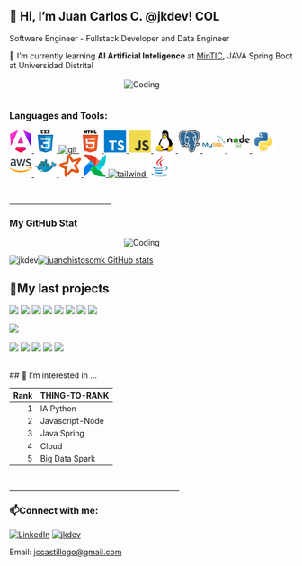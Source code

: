 
## 👋 Hi, I’m Juan Carlos C. @jkdev! COL<br>
Software Engineer - Fullstack Developer and Data Engineer<br>

🌱 I’m currently learning **AI Artificial Inteligence** at <a href="https://campus.talentotechbogota.co/auth/login" target="_blank">MinTIC</a>, JAVA Spring Boot at Universidad Distrital
<br><br>
<img align="right" alt="Coding" width="300" src="https://i.pinimg.com/originals/81/17/8b/81178b47a8598f0c81c4799f2cdd4057.gif">

<br>
<h3 align="left">Languages and Tools:</h3>
<p align="left">
  <a href="https://angular.io/" target="_blank" rel="noreferrer"> <img src="https://raw.githubusercontent.com/devicons/devicon/master/icons/angular/angular-original.svg" alt="angular" width="40" height="40"/> </a>
 <a href="https://www.w3schools.com/css/" target="_blank" rel="noreferrer"> <img src="https://raw.githubusercontent.com/devicons/devicon/master/icons/css3/css3-original-wordmark.svg" alt="css3" width="40" height="40"/> </a> <a href="https://git-scm.com/" target="_blank" rel="noreferrer"> <img src="https://www.vectorlogo.zone/logos/git-scm/git-scm-icon.svg" alt="git" width="40" height="40"/> </a> <a href="https://www.w3.org/html/" target="_blank" rel="noreferrer"> <img src="https://raw.githubusercontent.com/devicons/devicon/master/icons/html5/html5-original-wordmark.svg" alt="html5" width="40" height="40"/> </a>
<a href="" target="_blank" rel="noreferrer"> <img src="https://raw.githubusercontent.com/devicons/devicon/master/icons/typescript/typescript-original.svg" alt="typescript" width="40" height="40"/> </a> 
<a href="https://developer.mozilla.org/en-US/docs/Web/JavaScript" target="_blank" rel="noreferrer"> <img src="https://raw.githubusercontent.com/devicons/devicon/master/icons/javascript/javascript-original.svg" alt="javascript" width="40" height="40"/> </a>  
  <a href="https://www.linux.org/" target="_blank" rel="noreferrer"> <img src="https://raw.githubusercontent.com/devicons/devicon/master/icons/linux/linux-original.svg" alt="linux" width="40" height="40"/> </a>
  <a href="" target="_blank" rel="noreferrer"> <img src="https://raw.githubusercontent.com/devicons/devicon/master/icons/postgresql/postgresql-original.svg" alt="postgres" width="40" height="40"/> </a>
  <a href="https://www.mysql.com/" target="_blank" rel="noreferrer"> <img src="https://raw.githubusercontent.com/devicons/devicon/master/icons/mysql/mysql-original-wordmark.svg" alt="mysql" width="40" height="40"/> </a> <a href="https://nodejs.org" target="_blank" rel="noreferrer"> <img src="https://raw.githubusercontent.com/devicons/devicon/master/icons/nodejs/nodejs-original-wordmark.svg" alt="nodejs" width="40" height="40"/> </a> <a href="https://www.python.org" target="_blank" rel="noreferrer"> <img src="https://raw.githubusercontent.com/devicons/devicon/master/icons/python/python-original.svg" alt="python" width="40" height="40"/> </a>  
<a href="" target="_blank" rel="noreferrer"> <img src="https://raw.githubusercontent.com/devicons/devicon/master/icons/amazonwebservices/amazonwebservices-original-wordmark.svg" alt="amazonwebservices" width="40" height="40"/> </a>  
<a href="" target="_blank" rel="noreferrer"> <img src="https://raw.githubusercontent.com/devicons/devicon/master/icons/docker/docker-original.svg" alt="docker" width="40" height="40"/> </a>
<a href="" target="_blank" rel="noreferrer"> <img src="https://raw.githubusercontent.com/devicons/devicon/master/icons/apachespark/apachespark-original.svg" alt="spark" width="40" height="40"/> </a>
<a href="" target="_blank" rel="noreferrer"> <img src="https://raw.githubusercontent.com/devicons/devicon/master/icons/apacheairflow/apacheairflow-original.svg" alt="java" width="40" height="40"/> </a>
<a href="https://tailwindcss.com/" target="_blank" rel="noreferrer"> <img src="https://www.vectorlogo.zone/logos/tailwindcss/tailwindcss-icon.svg" alt="tailwind" width="40" height="40"/> </a>
<a href="https://www.java.com" target="_blank" rel="noreferrer"> <img src="https://raw.githubusercontent.com/devicons/devicon/master/icons/java/java-original.svg" alt="java" width="40" height="40"/> </a>
</p><br>




<hr width="36%" >

<h3 align="left">My GitHub Stat</h3>
<img align="right" alt="Coding" width="300" src="https://cdn.dribbble.com/users/1277312/screenshots/14733298/media/39b1045e593737587dd60e42c8422d1f.gif" >
<br>

<p><img align="left" src="https://github-readme-stats.vercel.app/api/top-langs/?username=juanchistosomk&size_weight=0.5&count_weight=0.5&layout=compact&show_icons=true&theme=dark" alt="jkdev" /></p>
<p>


[![juanchistosomk GitHub stats](https://github-readme-stats.vercel.app/api?username=juanchistosomk&show_icons=true&hide=stars&theme=radical)](https://github.com/juanchistosomk/github-readme-stats)


## 🚀My last projects


<a align="left" href="https://freeimage.host/i/dWn7WmX" target="_blank"><img src="https://iili.io/dWn7WmX.md.png" border="0"></a>
<a align="left" href="https://freeimage.host/i/dYvgtbs" target="_blank"><img src="https://iili.io/dYvgtbs.md.png" border="0"></a>
<a align="right" href="https://freeimage.host/i/dYU6R6J" target="_blank"><img src="https://iili.io/dYU6R6J.md.png" border="0"></a>
<a align="left" href="https://freeimage.host/i/dYSHjvn" target="_blank"><img src="https://iili.io/dYSHjvn.md.png" border="0"></a>
<a align="right" href="https://freeimage.host/i/dYSnrp2" target="_blank"><img src="https://iili.io/dYSnrp2.md.png" border="0"></a>
<a href="https://freeimage.host/i/dYSZJb2" target="_blank"><img src="https://iili.io/dYSZJb2.md.png" border="0"></a>
<a href="https://freeimage.host/i/dYUKj5B" target="_blank"><img src="https://iili.io/dYUKj5B.md.png" border="0"></a>
<a href="https://freeimage.host/i/dYUnWAl" target="_blank"><img src="https://iili.io/dYUnWAl.md.png" border="0"></a>

<a href="https://freeimage.host/i/dYvunzN" target="_blank"><img src="https://iili.io/dYvunzN.md.png" border="0"></a>
<!--<a href="https://freeimage.host/i/H6pZ3s2" target="_blank"><img src="https://iili.io/H6pZ3s2.md.png" border="0"></a>-->
<a href="https://freeimage.host/i/DLb7Js" target="_blank"><img src="https://iili.io/DLb7Js.md.png" border="0"></a>
<a href="https://freeimage.host/i/H6p6IxS" target="_blank"><img src="https://iili.io/H6p6IxS.md.png" border="0"></a>
<a href="https://freeimage.host/i/H6pUlne" target="_blank"><img src="https://iili.io/H6pUlne.md.png" border="0"></a>
<a href="https://freeimage.host/i/DLb0zl" target="_blank"><img src="https://iili.io/DLb0zl.md.png" border="0"></a>
<a href="https://freeimage.host/i/DLb1X2" target="_blank"><img src="https://iili.io/DLb1X2.md.png" border="0"></a>

<br>
## 👀 I’m interested in ...
 
| Rank | THING-TO-RANK |
|-----:|---------------|
|     1|    IA Python  |
|     2|Javascript-Node|
|     3|  Java Spring  |
|     4|     Cloud     |
|     5|Big Data Spark |

<br>
<hr width="60%" >
<h3 align="left">📫Connect with me:</h3>
<p align="left">
<a href="https://www.linkedin.com/in/juan-carlos-castillo-gomez/" target="blank"><img align="center" src="https://raw.githubusercontent.com/rahuldkjain/github-profile-readme-generator/master/src/images/icons/Social/linked-in-alt.svg" alt="LinkedIn" height="30" width="40" /></a> 
<a href="https://instagram.com/" target="blank"><img align="center" src="https://raw.githubusercontent.com/rahuldkjain/github-profile-readme-generator/master/src/images/icons/Social/instagram.svg" alt="jkdev" height="30" width="40" /></a>

Email: jccastillogo@gmail.com
</p>



<!---
juanchistosomk/juanchistosomk is a ✨ special ✨ repository because its `README.md` (this file) appears on your GitHub profile.
You can click the Preview link to take a look at your changes.
--->
